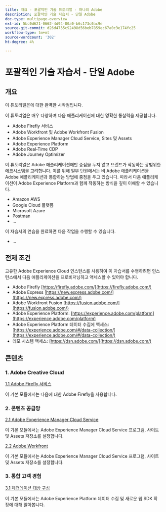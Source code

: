 ```yaml
---
title: 개요 - 포괄적인 기술 튜토리얼 - 하나의 Adobe
description: 포괄적인 기술 자습서 - 단일 Adobe
doc-type: multipage-overview
exl-id: 5bc0d621-0662-4d94-80a0-b6c173c0ac9e
source-git-commit: d26d4735c92498d56beb7859ec67a0c3e174fc25
workflow-type: tm+mt
source-wordcount: '302'
ht-degree: 4%

---
```


# 포괄적인 기술 자습서 - 단일 Adobe

## 개요

이 튜토리얼은에 대한 완벽한 시작점입니다.

이 튜토리얼은 매우 다양하며 다음 애플리케이션에 대한 명확한 통찰력을 제공합니다.

- Adobe Firefly 서비스
- Adobe Workfront 및 Adobe Workfront Fusion
- Adobe Experience Manager Cloud Service, Sites 및 Assets
- Adobe Experience Platform
- Adobe Real-Time CDP
- Adobe Journey Optimizer


이 튜토리얼은 Adobe 애플리케이션에만 중점을 두지 않고 브랜드가 작동하는 광범위한 에코시스템을 고려합니다. 이를 위해 일부 단원에서는 비 Adobe 애플리케이션을 Adobe 애플리케이션과 통합하는 방법에 중점을 두고 있습니다. 따라서 다음 애플리케이션이 Adobe Experience Platform과 함께 작동하는 방식을 깊이 이해할 수 있습니다.

- Amazon AWS
- Google Cloud 플랫폼
- Microsoft Azure
- Postman
- ...

이 자습서의 연습을 완료하면 다음 작업을 수행할 수 있습니다.

- ...

## 전제 조건

고유한 Adobe Experience Cloud 인스턴스를 사용하여 이 자습서를 수행하려면 인스턴스에서 다음 애플리케이션을 프로비저닝하고 액세스할 수 있어야 합니다.

- Adobe Firefly [https://firefly.adobe.com/](https://firefly.adobe.com/)
- Adobe Express [https://new.express.adobe.com/](https://new.express.adobe.com/)
- Adobe Workfront Fusion [https://fusion.adobe.com/](https://fusion.adobe.com/)
- Adobe Experience Platform: [https://experience.adobe.com/platform](https://experience.adobe.com/platform)
- Adobe Experience Platform 데이터 수집에 액세스: [https://experience.adobe.com/#/data-collection/](https://experience.adobe.com/#/data-collection/)
- 데모 시스템 액세스: [https://dsn.adobe.com/](https://dsn.adobe.com/)

## 콘텐츠

### 1. Adobe Creative Cloud

[1.1 Adobe Firefly 서비스](./modules/creative-cloud/module1.1/firefly-services.md)

이 기본 모듈에서는 다음에 대한 Adobe Firefly을 사용합니다.

### 2. 콘텐츠 공급망

[2.1 Adobe Experience Manager Cloud Service](./modules/csc/module2.1/aemcs.md)

이 기본 모듈에서는 Adobe Experience Manager Cloud Service 프로그램, 사이트 및 Assets 저장소를 설정합니다.

[2.2 Adobe Workfront](./modules/csc/module2.2/workfront.md)

이 기본 모듈에서는 Adobe Experience Manager Cloud Service 프로그램, 사이트 및 Assets 저장소를 설정합니다.

### 3. 통합 고객 경험

[3.1 페더레이션 대상 구성](./modules/uce/module3.1/fac.md)

이 기본 모듈에서는 Adobe Experience Platform 데이터 수집 및 새로운 웹 SDK 확장에 대해 알아봅니다.
